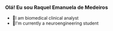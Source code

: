 ### Olá! Eu sou Raquel Emanuela de Medeiros 

- 🔬I am biomedical clinical analyst
- 🧠I'm currently a neuroengineering student

